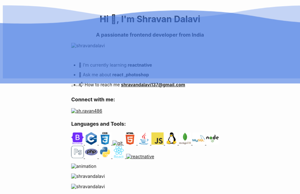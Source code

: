 <h1 align="center">Hi 👋, I'm Shravan Dalavi</h1>
<h3 align="center">A passionate frontend developer from India</h3>

<p align="left"> <img src="https://komarev.com/ghpvc/?username=shravandalavi&label=Profile%20views&color=0e75b6&style=flat" alt="shravandalavi" /> </p>

<p align="left"> <a href="https://twitter.com/" target="blank"><img src="https://img.shields.io/twitter/follow/?logo=twitter&style=for-the-badge" alt="" /></a> </p>

- 🌱 I’m currently learning **reactnative**

- 💬 Ask me about **react ,photoshop**

- 📫 How to reach me **shravandalavi137@gmail.com**

<h3 align="left">Connect with me:</h3>
<p align="left">
<a href="https://instagram.com/sh.ravan486" target="blank"><img align="center" src="https://raw.githubusercontent.com/rahuldkjain/github-profile-readme-generator/master/src/images/icons/Social/instagram.svg" alt="sh.ravan486" height="30" width="40" /></a>
</p>

<h3 align="left">Languages and Tools:</h3>
<p align="left"> <a href="https://getbootstrap.com" target="_blank" rel="noreferrer"> <img src="https://raw.githubusercontent.com/devicons/devicon/master/icons/bootstrap/bootstrap-plain-wordmark.svg" alt="bootstrap" width="40" height="40"/> </a> <a href="https://www.w3schools.com/cpp/" target="_blank" rel="noreferrer"> <img src="https://raw.githubusercontent.com/devicons/devicon/master/icons/cplusplus/cplusplus-original.svg" alt="cplusplus" width="40" height="40"/> </a> <a href="https://www.w3schools.com/css/" target="_blank" rel="noreferrer"> <img src="https://raw.githubusercontent.com/devicons/devicon/master/icons/css3/css3-original-wordmark.svg" alt="css3" width="40" height="40"/> </a> <a href="https://git-scm.com/" target="_blank" rel="noreferrer"> <img src="https://www.vectorlogo.zone/logos/git-scm/git-scm-icon.svg" alt="git" width="40" height="40"/> </a> <a href="https://www.w3.org/html/" target="_blank" rel="noreferrer"> <img src="https://raw.githubusercontent.com/devicons/devicon/master/icons/html5/html5-original-wordmark.svg" alt="html5" width="40" height="40"/> </a> <a href="https://www.java.com" target="_blank" rel="noreferrer"> <img src="https://raw.githubusercontent.com/devicons/devicon/master/icons/java/java-original.svg" alt="java" width="40" height="40"/> </a> <a href="https://developer.mozilla.org/en-US/docs/Web/JavaScript" target="_blank" rel="noreferrer"> <img src="https://raw.githubusercontent.com/devicons/devicon/master/icons/javascript/javascript-original.svg" alt="javascript" width="40" height="40"/> </a> <a href="https://www.linux.org/" target="_blank" rel="noreferrer"> <img src="https://raw.githubusercontent.com/devicons/devicon/master/icons/linux/linux-original.svg" alt="linux" width="40" height="40"/> </a> <a href="https://www.mongodb.com/" target="_blank" rel="noreferrer"> <img src="https://raw.githubusercontent.com/devicons/devicon/master/icons/mongodb/mongodb-original-wordmark.svg" alt="mongodb" width="40" height="40"/> </a> <a href="https://www.mysql.com/" target="_blank" rel="noreferrer"> <img src="https://raw.githubusercontent.com/devicons/devicon/master/icons/mysql/mysql-original-wordmark.svg" alt="mysql" width="40" height="40"/> </a> <a href="https://nodejs.org" target="_blank" rel="noreferrer"> <img src="https://raw.githubusercontent.com/devicons/devicon/master/icons/nodejs/nodejs-original-wordmark.svg" alt="nodejs" width="40" height="40"/> </a> <a href="https://www.photoshop.com/en" target="_blank" rel="noreferrer"> <img src="https://raw.githubusercontent.com/devicons/devicon/master/icons/photoshop/photoshop-line.svg" alt="photoshop" width="40" height="40"/> </a> <a href="https://www.php.net" target="_blank" rel="noreferrer"> <img src="https://raw.githubusercontent.com/devicons/devicon/master/icons/php/php-original.svg" alt="php" width="40" height="40"/> </a> <a href="https://www.python.org" target="_blank" rel="noreferrer"> <img src="https://raw.githubusercontent.com/devicons/devicon/master/icons/python/python-original.svg" alt="python" width="40" height="40"/> </a> <a href="https://reactjs.org/" target="_blank" rel="noreferrer"> <img src="https://raw.githubusercontent.com/devicons/devicon/master/icons/react/react-original-wordmark.svg" alt="react" width="40" height="40"/> </a> <a href="https://reactnative.dev/" target="_blank" rel="noreferrer"> <img src="https://reactnative.dev/img/header_logo.svg" alt="reactnative" width="40" height="40"/> </a> </p>

![animation](https://github.com/ShravanDalavi/ShravanDalavi/assets/172488772/ccec3f2b-e318-42cc-a2f7-b327de467a84)

<p><img align="center" src="https://github-readme-stats.vercel.app/api/top-langs?username=shravandalavi&show_icons=true&locale=en&layout=compact" alt="shravandalavi" /></p>

<p><img align="center" src="https://github-readme-streak-stats.herokuapp.com/?user=shravandalavi&" alt="shravandalavi" /></p>

<svg viewBox="0 0 115 25" xmlns="http://www.w3.org/2000/svg" xmlns:xlink="http://www.w3.org/1999/xlink">

<style>

svg {
  width:100vw;
  position:fixed;
  top:-5px;
  transform: rotate(360deg);
  overflow:visible;
}

.wave {
  animation: wave 3s linear;
  animation-iteration-count:infinite;
  fill: #4478e3;  
}

.wave:hover {
  fill: #0066cc;
}

#wave2 {
  animation-duration:5s;
  animation-direction: reverse;
  opacity: .6
}
#wave3 {
  animation-duration: 7s;
  opacity:.3;
}
@keyframes wave {
  to {transform: translateX(-100%);}
}


</style>

 <defs> 
    <filter id="goo">
      <feGaussianBlur in="SourceGraphic" stdDeviation="1" result="blur" />
      <feColorMatrix in="blur" mode="matrix" values="
           1 0 0 0 0  
           0 1 0 0 0  
           0 0 1 0 0  
           0 0 0 13 -9" result="goo" />
      <xfeBlend in="SourceGraphic" in2="goo" />
  	</filter>
    <path id="wave" d="M 0,10 C 30,10 30,15 60,15 90,15 90,10 120,10 150,10 150,15 180,15 210,15 210,10 240,10 v 28 h -240 z" />
  </defs> 
  <use id="wave3" class="wave" xlink:href="#wave" x="0" y="-2" ></use> 
  <use id="wave2" class="wave" xlink:href="#wave" x="0" y="0" ></use>
<svg height="30" width="200" xmlns:xlink="http://www.w3.org/1999/xlink">
  <a xlink:href="https://github.com/Trilokia" target="_top">
  <text y="39" font-family="Times, serif" fill="grey" font-size="1px">
    @Trilokia
  </text>
  </a>
</svg>
</svg>

